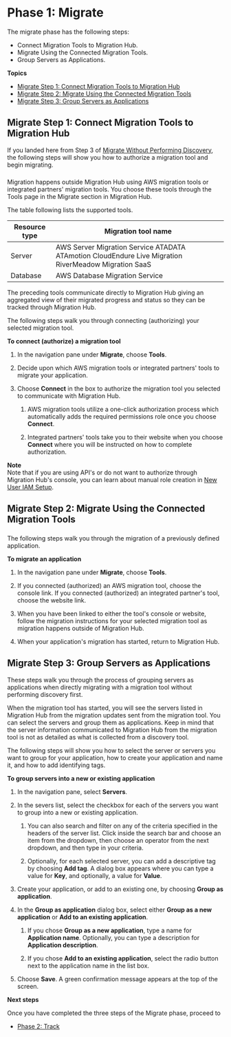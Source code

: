 # Phase 1: Migrate<a name="migrate-wt-migrate"></a>

The migrate phase has the following steps: 
+ Connect Migration Tools to Migration Hub\.
+ Migrate Using the Connected Migration Tools\.
+ Group Servers as Applications\.

**Topics**
+ [Migrate Step 1: Connect Migration Tools to Migration Hub](#migrate-wt-auth-migrate-tools)
+ [Migrate Step 2: Migrate Using the Connected Migration Tools](#migrate-wt-migrate-using-tools)
+ [Migrate Step 3: Group Servers as Applications](#migrate-wt-group-as-applications)

## Migrate Step 1: Connect Migration Tools to Migration Hub<a name="migrate-wt-auth-migrate-tools"></a>

If you landed here from Step 3 of [Migrate Without Performing Discovery](gs-new-user-migration.md), the following steps will show you how to authorize a migration tool and begin migrating\. 

### <a name="w8aac11c20c27c11b5"></a>

Migration happens outside Migration Hub using AWS migration tools or integrated partners' migration tools\. You choose these tools through the Tools page in the Migrate section in Migration Hub\.

The table following lists the supported tools\.


| Resource type | Migration tool name | 
| --- | --- | 
|  Server  |  AWS Server Migration Service ATADATA ATAmotion CloudEndure Live Migration RiverMeadow Migration SaaS  | 
| Database |  AWS Database Migration Service   | 

The preceding tools communicate directly to Migration Hub giving an aggregated view of their migrated progress and status so they can be tracked through Migration Hub\.

The following steps walk you through connecting \(authorizing\) your selected migration tool\.

**To connect \(authorize\) a migration tool**

1. In the navigation pane under **Migrate**, choose **Tools**\.

1. Decide upon which AWS migration tools or integrated partners' tools to migrate your application\.

1. Choose **Connect** in the box to authorize the migration tool you selected to communicate with Migration Hub\. 

   1. AWS migration tools utilize a one\-click authorization process which automatically adds the required permissions role once you choose **Connect**\.

   1. Integrated partners' tools take you to their website when you choose **Connect** where you will be instructed on how to complete authorization\.

**Note**  
Note that if you are using API's or do not want to authorize through Migration Hub's console, you can learn about manual role creation in [New User IAM Setup](new-customer-setup.md)\.

## Migrate Step 2: Migrate Using the Connected Migration Tools<a name="migrate-wt-migrate-using-tools"></a>

### <a name="w8aac11c20c27c13b3"></a>

The following steps walk you through the migration of a previously defined application\.

**To migrate an application**

1. In the navigation pane under **Migrate**, choose **Tools**\.

1. If you connected \(authorized\) an AWS migration tool, choose the console link\. If you connected \(authorized\) an integrated partner's tool, choose the website link\.

1. When you have been linked to either the tool's console or website, follow the migration instructions for your selected migration tool as migration happens outside of Migration Hub\.

1. When your application's migration has started, return to Migration Hub\.

## Migrate Step 3: Group Servers as Applications<a name="migrate-wt-group-as-applications"></a>

These steps walk you through the process of grouping servers as applications when directly migrating with a migration tool without performing discovery first\.

When the migration tool has started, you will see the servers listed in Migration Hub from the migration updates sent from the migration tool\. You can select the servers and group them as applications\. Keep in mind that the server information communicated to Migration Hub from the migration tool is not as detailed as what is collected from a discovery tool\.

The following steps will show you how to select the server or servers you want to group for your application, how to create your application and name it, and how to add identifying tags\.

**To group servers into a new or existing application**

1. In the navigation pane, select **Servers**\.

1. In the severs list, select the checkbox for each of the servers you want to group into a new or existing application\.

   1. You can also search and filter on any of the criteria specified in the headers of the server list\. Click inside the search bar and choose an item from the dropdown, then choose an operator from the next dropdown, and then type in your criteria\.

   1. Optionally, for each selected server, you can add a descriptive tag by choosing **Add tag**\. A dialog box appears where you can type a value for **Key**, and optionally, a value for **Value**\.

1. Create your application, or add to an existing one, by choosing **Group as application**\.

1. In the **Group as application** dialog box, select either **Group as a new application** or **Add to an existing application**\.

   1. If you chose **Group as a new application**, type a name for **Application name**\. Optionally, you can type a description for **Application description**\.

   1. If you chose **Add to an existing application**, select the radio button next to the application name in the list box\.

1. Choose **Save**\. A green confirmation message appears at the top of the screen\.

**Next steps**

Once you have completed the three steps of the Migrate phase, proceed to
+ [Phase 2: Track](migrate-wt-track.md)